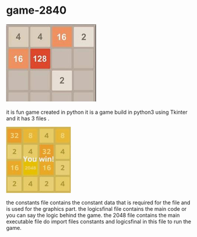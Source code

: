 # game-2840
![game image](2048.JPG)

it is fun game created in  python
it is a game build in python3 using Tkinter and it has 3 files .

![winning prompt](2048win.JPG)

the constants file contains the constant data that is required for the file and is used for the graphics part.
the logicsfinal file contains the main code or you can say the logic behind the game.
the 2048 file contains the main executable file do import files constants and logicsfinal in this file to run the game.

